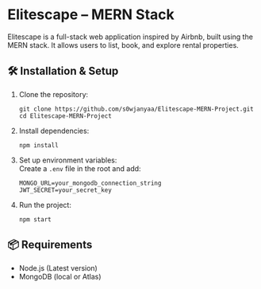 # Elitescape – MERN Stack 

Elitescape is a full-stack web application inspired by Airbnb, built using the MERN stack. It allows users to list, book, and explore rental properties.

## 🛠️ Installation & Setup

1. Clone the repository:
   ```
   git clone https://github.com/s0wjanyaa/Elitescape-MERN-Project.git
   cd Elitescape-MERN-Project
   ```

2. Install dependencies:
   ```
   npm install
   ```

3. Set up environment variables:  
   Create a `.env` file in the root and add:
   ```
   MONGO_URL=your_mongodb_connection_string
   JWT_SECRET=your_secret_key
   ```

4. Run the project:
   ```
   npm start
   ```
## 📦 Requirements

- Node.js (Latest version)
- MongoDB (local or Atlas)

